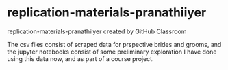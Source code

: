 # replication-materials-pranathiiyer
replication-materials-pranathiiyer created by GitHub Classroom

The csv files consist of scraped data for prspective brides and grooms, and the jupyter notebooks consist of some preliminary exploration I have done using 
this data now, and as part of a course project.
